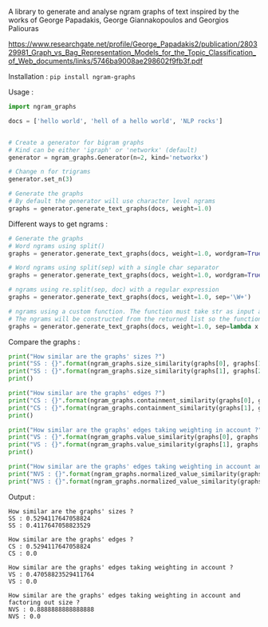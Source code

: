 A library to generate and analyse ngram graphs of text inspired by the works of George Papadakis, George Giannakopoulos and Georgios Paliouras 

https://www.researchgate.net/profile/George_Papadakis2/publication/280329981_Graph_vs_Bag_Representation_Models_for_the_Topic_Classification_of_Web_documents/links/5746ba9008ae298602f9fb3f.pdf


Installation : 
`pip install ngram-graphs`

Usage : 
```python
import ngram_graphs

docs = ['hello world', 'hell of a hello world', 'NLP rocks']


# Create a generator for bigram graphs
# Kind can be either 'igraph' or 'networkx' (default)
generator = ngram_graphs.Generator(n=2, kind='networkx')

# Change n for trigrams
generator.set_n(3)

# Generate the graphs
# By default the generator will use character level ngrams
graphs = generator.generate_text_graphs(docs, weight=1.0)
```

Different ways to get ngrams : 
```python
# Generate the graphs
# Word ngrams using split() 
graphs = generator.generate_text_graphs(docs, weight=1.0, wordgram=True)

# Word ngrams using split(sep) with a single char separator
graphs = generator.generate_text_graphs(docs, weight=1.0, wordgram=True, sep=' ')

# ngrams using re.split(sep, doc) with a regular expression
graphs = generator.generate_text_graphs(docs, weight=1.0, sep='\W+')

# ngrams using a custom function. The function must take str as input and return List[str]
# The ngrams will be constructed from the returned list so the function must not construct the ngrams itself
graphs = generator.generate_text_graphs(docs, weight=1.0, sep=lambda x: x.split())
```

Compare the graphs :

```python
print("How similar are the graphs' sizes ?")
print("SS : {}".format(ngram_graphs.size_similarity(graphs[0], graphs[1])))
print("SS : {}".format(ngram_graphs.size_similarity(graphs[1], graphs[2])))
print()

print("How similar are the graphs' edges ?")
print("CS : {}".format(ngram_graphs.containment_similarity(graphs[0], graphs[1])))
print("CS : {}".format(ngram_graphs.containment_similarity(graphs[1], graphs[2])))
print()

print("How similar are the graphs' edges taking weighting in account ?")
print("VS : {}".format(ngram_graphs.value_similarity(graphs[0], graphs[1])))
print("VS : {}".format(ngram_graphs.value_similarity(graphs[1], graphs[2])))
print()

print("How similar are the graphs' edges taking weighting in account and factoring out size ?")
print("NVS : {}".format(ngram_graphs.normalized_value_similarity(graphs[0], graphs[1])))
print("NVS : {}".format(ngram_graphs.normalized_value_similarity(graphs[1], graphs[2])))
```

Output : 

```
How similar are the graphs' sizes ?
SS : 0.5294117647058824
SS : 0.4117647058823529

How similar are the graphs' edges ?
CS : 0.5294117647058824
CS : 0.0

How similar are the graphs' edges taking weighting in account ?
VS : 0.47058823529411764
VS : 0.0

How similar are the graphs' edges taking weighting in account and factoring out size ?
NVS : 0.8888888888888888
NVS : 0.0
```
